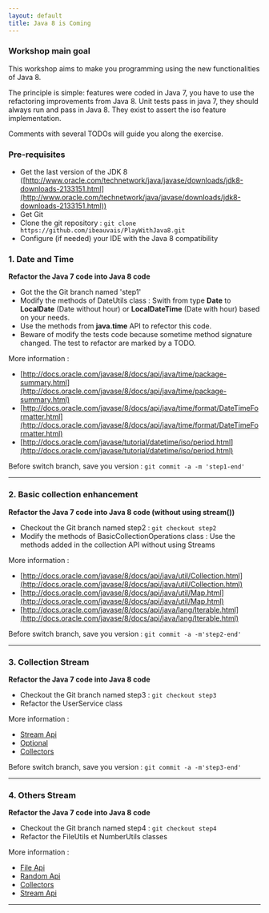 ```yaml
---
layout: default
title: Java 8 is Coming
---
```


### Workshop main goal

This workshop aims to make you programming using the new functionalities of Java 8.

The principle is simple: features were coded in Java 7, you have to use the refactoring improvements from Java 8.
Unit tests pass in java 7, they should always run and pass in Java 8. They exist to assert the iso feature implementation.

Comments with several TODOs will guide you along the exercise.

### Pre-requisites
* Get the last version of the JDK 8 ([http://www.oracle.com/technetwork/java/javase/downloads/jdk8-downloads-2133151.html](http://www.oracle.com/technetwork/java/javase/downloads/jdk8-downloads-2133151.html))
* Get Git
* Clone the git repository : `git clone https://github.com/ibeauvais/PlayWithJava8.git`
* Configure (if needed) your IDE with the Java 8 compatibility

### 1. Date and Time
**Refactor the Java 7 code into Java 8 code**

* Got the the Git branch named 'step1'
* Modify the methods of DateUtils class : Swith from type **Date** to **LocalDate** (Date without hour) or **LocalDateTime** (Date with hour) based on your needs.
* Use the methods from **java.time** API to refector this code.
* Beware of modify the tests code because sometime method signature changed. The test to refactor are marked by a TODO.

More information : 

 * [http://docs.oracle.com/javase/8/docs/api/java/time/package-summary.html](http://docs.oracle.com/javase/8/docs/api/java/time/package-summary.html)
 * [http://docs.oracle.com/javase/8/docs/api/java/time/format/DateTimeFormatter.html](http://docs.oracle.com/javase/8/docs/api/java/time/format/DateTimeFormatter.html)
 * [http://docs.oracle.com/javase/tutorial/datetime/iso/period.html](http://docs.oracle.com/javase/tutorial/datetime/iso/period.html)

Before switch branch, save you version : `git commit -a -m 'step1-end'`

-----------------

### 2. Basic collection enhancement

 **Refactor the Java 7 code into Java 8 code \(without using stream\(\)\)**

 * Checkout the Git branch named step2 : `git checkout step2`
 * Modify the methods of BasicCollectionOperations class : Use the methods added in the collection API without using Streams

 More information : 

 * [http://docs.oracle.com/javase/8/docs/api/java/util/Collection.html](http://docs.oracle.com/javase/8/docs/api/java/util/Collection.html)
 * [http://docs.oracle.com/javase/8/docs/api/java/util/Map.html](http://docs.oracle.com/javase/8/docs/api/java/util/Map.html)
 * [http://docs.oracle.com/javase/8/docs/api/java/lang/Iterable.html](http://docs.oracle.com/javase/8/docs/api/java/lang/Iterable.html)

Before switch branch, save you version : `git commit -a -m'step2-end' `

-----------------

### 3. Collection Stream
 **Refactor the Java 7 code into Java 8 code**

 * Checkout the Git branch named step3 : `git checkout step3`
 * Refactor the UserService class

 More information :

  * [Stream Api](http://docs.oracle.com/javase/8/docs/api/java/util/stream/Stream.html)
  * [Optional](http://docs.oracle.com/javase/8/docs/api/java/util/Optional.html)
  * [Collectors](http://docs.oracle.com/javase/8/docs/api/java/util/stream/Collectors.html)


Before switch branch, save you version : `git commit -a -m'step3-end' `

-----------------

### 4. Others Stream
 **Refactor the Java 7 code into Java 8 code**

 * Checkout the Git branch named step4 : `git checkout step4`
 * Refactor the FileUtils et NumberUtils classes

 More information :

   * [File Api](http://docs.oracle.com/javase/8/docs/api/java/nio/file/Files.html)
   * [Random Api](http://docs.oracle.com/javase/8/docs/api/java/util/Random.html)
   * [Collectors](http://docs.oracle.com/javase/8/docs/api/java/util/stream/Collectors.html)
   * [Stream Api](http://docs.oracle.com/javase/8/docs/api/java/util/stream/Stream.html)

  -----------------

